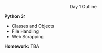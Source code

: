 <center>Day 1 Outline</center>


<b>Python 3: </b>
<ul>
  <li> Classes and Objects </li>
  <li> File Handling </li>
  <li> Web Scrapping </li>

  </ul>




<b>Homework:</b>
TBA
